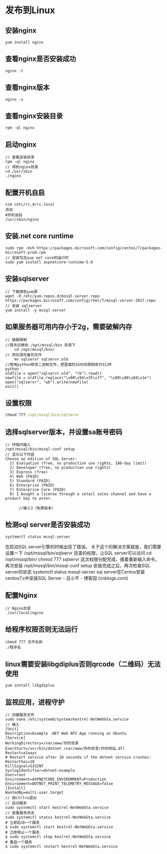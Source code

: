 # 发布到Linux

## 安装nginx
```CSHARP
yum install nginx
```

## 查看nginx是否安装成功
```CSHARP
nginx -t
```

## 查看nginx版本
```CSHARP
nginx -v
```

## 查看nginx安装目录
```CSHARP
rpm -ql nginx
```

## 启动nginx
```CSHARP
// 查看安装目录
rpm -ql nginx 
// 得到nginx目录
cd /usr/sbin
./nginx
```

## 配置开机自启
```CSHARP
vim /etc/rc.d/rc.local
添加
#开机自启
/usr/sbin/nginx
```

## 安装.net core runtime
```CSHARP
sudo rpm -Uvh https://packages.microsoft.com/config/centos/7/packages-microsoft-prod.rpm
// 安装包含asp net core的运行时
sudo yum install aspnetcore-runtime-5.0
```

## 安装sqlserver
```Csharp
// 下载微软yum源
wget -O /etc/yum.repos.d/mssql-server.repo https://packages.microsoft.com/config/rhel/7/mssql-server-2017.repo
// 安装 sqlserver
yum install -y mssql-server
```

## 如果服务器可用内存小于2g，需要破解内存
```Csharp
// 破解限制
//首先切换到 /opt/mssql/bin 目录下
	cd /opt/mssql/bin/
// 然后保存备份文件
    mv sqlservr sqlservr.old
//使用python修改二进制文件，把里面的2G内存限制改为512M
python 
oldfile = open("sqlservr.old", "rb").read()
newfile = oldfile.replace("\x00\x94\x35\x77", "\x00\x80\x84\x1e")
open("sqlservr", "wb").write(newfile)
exit()
```
## 设置权限
```cmd
chmod 777 /opt/mssql/bin/sqlservr
```


## 选择sqlserver版本，并设置sa账号密码
```Csharp
// 终端内输入
/opt/mssql/bin/mssql-conf setup
// 显示以下内容
Choose an edition of SQL Server:
  1) Evaluation (free, no production use rights, 180-day limit)
  2) Developer (free, no production use rights)
  3) Express (free)
  4) Web (PAID)
  5) Standard (PAID)
  6) Enterprise (PAID)
  7) Enterprise Core (PAID)
  8) I bought a license through a retail sales channel and have a product key to enter.
      
      //输入3（免费版本）
```
## 检测sql server是否安装成功
```Csharp
systemctl status mssql-server
```
 在启动SQL server引擎的时候出现了错误。
关于这个的解决方案就是，我们需要设置一下 /opt/mssql/bin/sqlservr 目录的权限，让SQL server可以访问
cd /opt/mssql/bin/
chmod 777 sqlservr
这次权限分配完成，接着重新输入命令，再次安装
/opt/mssql/bin/mssql-conf setup
安装完成之后，再次检查SQL server的状态
systemctl status mssql-server
sql server在Centos安装centos7.x中安装SQL Server - 吕小不 - 博客园 (cnblogs.com)
## 配置Nginx
```Csharp
// Nginx目录
 /usr/local/nginx
```
## 给程序权限否则无法运行
```Csharp
chmod 777 文件名称
./程序名
```
## linux需要安装libgdiplus否则qrcode（二维码）无法使用
```Csharp
yum install libgdiplus
```
## 监视应用，进程守护
```Csharp
// 创建服务文件
sudo nano /etc/systemd/system/kestrel-NetWebGta.service
// 输入
[Unit]
Description=Example .NET Web API App running on Ubuntu
[Service]
WorkingDirectory=/var/www/你的目录
ExecStart=/usr/bin/dotnet /var/www/你的目录/你的网站.dll
Restart=always
# Restart service after 10 seconds if the dotnet service crashes:
RestartSec=10
KillSignal=SIGINT
SyslogIdentifier=dotnet-example
User=root
Environment=ASPNETCORE_ENVIRONMENT=Production
Environment=DOTNET_PRINT_TELEMETRY_MESSAGE=false
[Install]
WantedBy=multi-user.target
// 按ctrl+x退出
// 启动服务
sudo systemctl start kestrel-NetWebGta.service
// 查看服务状态
sudo systemctl status kestrel-NetWebGta.service
# 立即启动一个服务
$ sudo systemctl start kestrel-NetWebGta.service
# 立即停止一个服务
$ sudo systemctl stop kestrel-NetWebGta.service
# 重启一个服务
$ sudo systemctl restart kestrel-NetWebGta.service
```